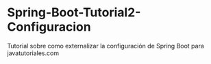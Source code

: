 # Spring-Boot-Tutorial2-Configuracion
Tutorial sobre como externalizar la configuración de Spring Boot para javatutoriales.com

